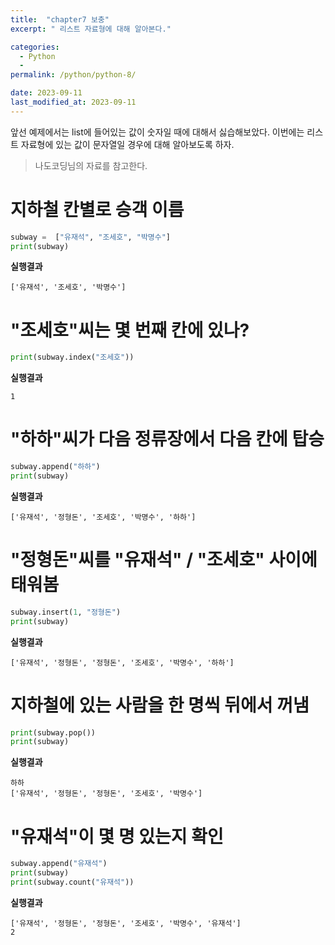 ```yaml
---
title:  "chapter7 보충"
excerpt: " 리스트 자료형에 대해 알아본다."

categories:
  - Python
  - 
permalink: /python/python-8/

date: 2023-09-11
last_modified_at: 2023-09-11
---
```


앞선 예제에서는 list에 들어있는 값이 숫자일 때에 대해서 싫습해보았다.
이번에는 리스트 자료형에 있는 값이 문자열일 경우에 대해 알아보도록 하자.
> 나도코딩님의 자료를 참고한다.

# 지하철 칸별로 승객 이름
```python
subway =  ["유재석", "조세호", "박명수"]
print(subway)
```

**실행결과**
```
['유재석', '조세호', '박명수']
```

# "조세호"씨는 몇 번째 칸에 있나?
```python
print(subway.index("조세호"))

```

**실행결과**
```
1
```

# "하하"씨가 다음 정류장에서 다음 칸에 탑승
```python
subway.append("하하")
print(subway)
```

**실행결과**
```
['유재석', '정형돈', '조세호', '박명수', '하하']
```

# "정형돈"씨를 "유재석" / "조세호" 사이에 태워봄
```python
subway.insert(1, "정형돈")
print(subway)
```

**실행결과**
```
['유재석', '정형돈', '정형돈', '조세호', '박명수', '하하']
```

# 지하철에 있는 사람을 한 명씩 뒤에서 꺼냄
```python
print(subway.pop())
print(subway)
```

**실행결과**
```
하하
['유재석', '정형돈', '정형돈', '조세호', '박명수']
```

# "유재석"이 몇 명 있는지 확인
```python
subway.append("유재석")
print(subway)
print(subway.count("유재석"))
```

**실행결과**
```
['유재석', '정형돈', '정형돈', '조세호', '박명수', '유재석']
2
```
